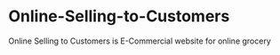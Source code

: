 # Online-Selling-to-Customers
Online Selling to Customers is E-Commercial website for online grocery


